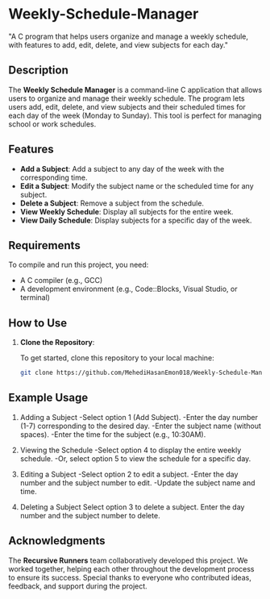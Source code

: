 # Weekly-Schedule-Manager
"A C program that helps users organize and manage a weekly schedule, with features to add, edit, delete, and view subjects for each day."

## Description
The **Weekly Schedule Manager** is a command-line C application that allows users to organize and manage their weekly schedule. The program lets users add, edit, delete, and view subjects and their scheduled times for each day of the week (Monday to Sunday). This tool is perfect for managing school or work schedules.

## Features
- **Add a Subject**: Add a subject to any day of the week with the corresponding time.
- **Edit a Subject**: Modify the subject name or the scheduled time for any subject.
- **Delete a Subject**: Remove a subject from the schedule.
- **View Weekly Schedule**: Display all subjects for the entire week.
- **View Daily Schedule**: Display subjects for a specific day of the week.

## Requirements
To compile and run this project, you need:
- A C compiler (e.g., GCC)
- A development environment (e.g., Code::Blocks, Visual Studio, or terminal)

## How to Use
1. **Clone the Repository**:

   To get started, clone this repository to your local machine:
   
   ```bash
   git clone https://github.com/MehediHasanEmon018/Weekly-Schedule-Manager 

## Example Usage
1. Adding a Subject
-Select option 1 (Add Subject).
-Enter the day number (1-7) corresponding to the desired day.
-Enter the subject name (without spaces).
-Enter the time for the subject (e.g., 10:30AM).

3. Viewing the Schedule
-Select option 4 to display the entire weekly schedule.
-Or, select option 5 to view the schedule for a specific day.

4. Editing a Subject
-Select option 2 to edit a subject.
-Enter the day number and the subject number to edit.
-Update the subject name and time.

4. Deleting a Subject
Select option 3 to delete a subject.
Enter the day number and the subject number to delete.

## Acknowledgments
The **Recursive Runners** team collaboratively developed this project. We worked together, helping each other throughout the development process to ensure its success. Special thanks to everyone who contributed ideas, feedback, and support during the project.


  
